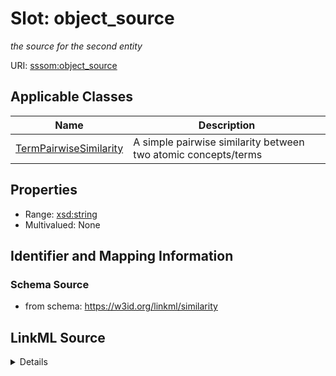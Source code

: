 # Slot: object_source
_the source for the second entity_


URI: [sssom:object_source](http://w3id.org/sssom/object_source)



<!-- no inheritance hierarchy -->




## Applicable Classes

| Name | Description |
| --- | --- |
[TermPairwiseSimilarity](TermPairwiseSimilarity.md) | A simple pairwise similarity between two atomic concepts/terms






## Properties

* Range: [xsd:string](http://www.w3.org/2001/XMLSchema#string)
* Multivalued: None







## Identifier and Mapping Information







### Schema Source


* from schema: https://w3id.org/linkml/similarity




## LinkML Source

<details>
```yaml
name: object_source
description: the source for the second entity
from_schema: https://w3id.org/linkml/similarity
rank: 1000
slot_uri: sssom:object_source
alias: object_source
domain_of:
- TermPairwiseSimilarity
range: string

```
</details>